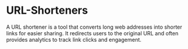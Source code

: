 # URL-Shorteners
A URL shortener is a tool that converts long web addresses into shorter links for easier sharing. It redirects users to the original URL and often provides analytics to track link clicks and engagement.
